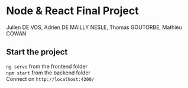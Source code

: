 # Node & React Final Project
Julien DE VOS, Adrien DE MAILLY NESLE, Thomas GOUTORBE, Mathieu COWAN

## Start the project
`ng serve` from the frontend folder<br>
`npm start` from the backend folder<br>
Connect on `http://localhost:4200/`
